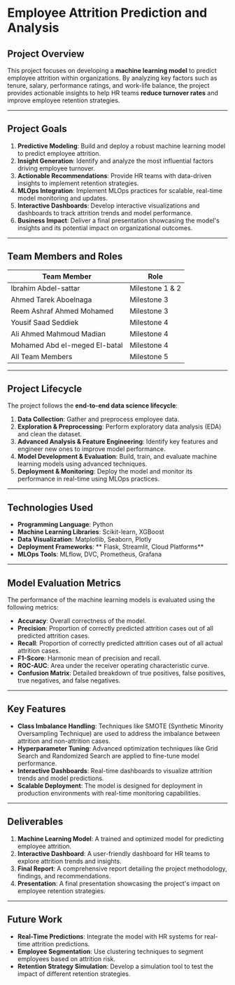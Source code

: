 # Employee Attrition Prediction and Analysis

## Project Overview
This project focuses on developing a **machine learning model** to predict employee attrition within organizations. By analyzing key factors such as tenure, salary, performance ratings, and work-life balance, the project provides actionable insights to help HR teams **reduce turnover rates** and improve employee retention strategies.

---

## Project Goals
1. **Predictive Modeling**: Build and deploy a robust machine learning model to predict employee attrition.
2. **Insight Generation**: Identify and analyze the most influential factors driving employee turnover.
3. **Actionable Recommendations**: Provide HR teams with data-driven insights to implement retention strategies.
4. **MLOps Integration**: Implement MLOps practices for scalable, real-time model monitoring and updates.
5. **Interactive Dashboards**: Develop interactive visualizations and dashboards to track attrition trends and model performance.
6. **Business Impact**: Deliver a final presentation showcasing the model's insights and its potential impact on organizational outcomes.

---

## Team Members and Roles
| Team Member                     | Role                          |
|---------------------------------|-------------------------------|
| Ibrahim Abdel-sattar            | Milestone 1 & 2               |
| Ahmed Tarek Aboelnaga           | Milestone 3                   |
| Reem Ashraf Ahmed Mohamed       | Milestone 3                   |
| Yousif Saad Seddiek             | Milestone 4                   |
| Ali Ahmed Mahmoud Madian        | Milestone 4                   |
| Mohamed Abd el-meged El-batal   | Milestone 4                   |
| All Team Members                | Milestone 5                   |

---

## Project Lifecycle
The project follows the **end-to-end data science lifecycle**:
1. **Data Collection**: Gather and preprocess employee data.
2. **Exploration & Preprocessing**: Perform exploratory data analysis (EDA) and clean the dataset.
3. **Advanced Analysis & Feature Engineering**: Identify key features and engineer new ones to improve model performance.
4. **Model Development & Evaluation**: Build, train, and evaluate machine learning models using advanced techniques.
5. **Deployment & Monitoring**: Deploy the model and monitor its performance in real-time using MLOps practices.

---

## Technologies Used
- **Programming Language**: Python
- **Machine Learning Libraries**: Scikit-learn, XGBoost
- **Data Visualization**: Matplotlib, Seaborn, Plotly
- **Deployment Frameworks**: ** Flask, Streamlit, Cloud Platforms** 
- **MLOps Tools**: MLflow, DVC, Prometheus, Grafana

---

## Model Evaluation Metrics
The performance of the machine learning models is evaluated using the following metrics:
- **Accuracy**: Overall correctness of the model.
- **Precision**: Proportion of correctly predicted attrition cases out of all predicted attrition cases.
- **Recall**: Proportion of correctly predicted attrition cases out of all actual attrition cases.
- **F1-Score**: Harmonic mean of precision and recall.
- **ROC-AUC**: Area under the receiver operating characteristic curve.
- **Confusion Matrix**: Detailed breakdown of true positives, false positives, true negatives, and false negatives.

---

## Key Features
- **Class Imbalance Handling**: Techniques like SMOTE (Synthetic Minority Oversampling Technique) are used to address the imbalance between attrition and non-attrition cases.
- **Hyperparameter Tuning**: Advanced optimization techniques like Grid Search and Randomized Search are applied to fine-tune model performance.
- **Interactive Dashboards**: Real-time dashboards to visualize attrition trends and model predictions.
- **Scalable Deployment**: The model is designed for deployment in production environments with real-time monitoring capabilities.

---

## Deliverables
1. **Machine Learning Model**: A trained and optimized model for predicting employee attrition.
2. **Interactive Dashboard**: A user-friendly dashboard for HR teams to explore attrition trends and insights.
3. **Final Report**: A comprehensive report detailing the project methodology, findings, and recommendations.
4. **Presentation**: A final presentation showcasing the project's impact on employee retention strategies.

---

## Future Work
- **Real-Time Predictions**: Integrate the model with HR systems for real-time attrition predictions.
- **Employee Segmentation**: Use clustering techniques to segment employees based on attrition risk.
- **Retention Strategy Simulation**: Develop a simulation tool to test the impact of different retention strategies.
